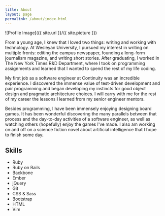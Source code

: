 ```yaml
---
title: About
layout: page
permalink: /about/index.html
---
```

![Profile Image]({{ site.url }}/{{ site.picture }})

<p>From a young age, I knew that I loved two things: writing and working with
technology. At Wesleyan University, I pursued my interest in writing on
multiple fronts: editing the campus newspaper, founding a long-form journalism
magazine, and writing short stories. After graduating, I worked in The New York
Times R&D Department, where I took on programming assignments and learned that
I wanted to spend the rest of my life coding.</p>

<p>My first job as a software engineer at Continuity was an incredible
experience. I discovered the immense value of test-driven development and pair
programming and began developing my instincts for good object design and
pragmatic architecture choices. I will carry with me for the rest of my career
the lessons I learned from my senior engineer mentors.</p>

<p>Besides programming, I have been immensely enjoying designing board games.
It has been wonderful discovering the many parallels between that process and
the day-to-day activities of a software engineer, as well as watching others
(hopefully) enjoy the games I've made. I also am working on and off on a
science fiction novel about artificial intelligence that I hope to finish some
day.</p>

<h2>Skills</h2>

<ul class="skill-list">
	<li>Ruby</li>
	<li>Ruby on Rails</li>
	<li>Backbone</li>
	<li>Ember</li>
	<li>jQuery</li>
	<li>Git</li>
	<li>CSS & Sass</li>
	<li>Bootstrap</li>
	<li>HTML</li>
  <li>Vim</li>
</ul>
